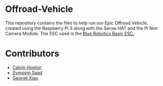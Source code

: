 # Offroad-Vehicle
This repository contains the files to help run our Epic Offroad Vehicle,
created using the Raspberry Pi 3 along with the Sense HAT and the Pi Noir Camera Module.
The ESC used is the [Blue Robotics Basic ESC.](https://bluerobotics.com/store/thrusters/speed-controllers/besc30-r3/)
# Contributors
- [Calvin Hooton](https://github.com/calvinhooton)
- [Symoom Saad](https://github.com/PSYmoom)
- [George Xiao](https://github.com/george-xiao)